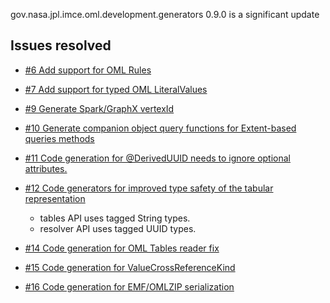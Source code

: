 gov.nasa.jpl.imce.oml.development.generators 0.9.0 is a significant update

## Issues resolved

- [#6 Add support for OML Rules](https://github.com/JPL-IMCE/gov.nasa.jpl.imce.oml.development.generators/issues/6)

- [#7 Add support for typed OML LiteralValues](https://github.com/JPL-IMCE/gov.nasa.jpl.imce.oml.development.generators/issues/7)

- [#9 Generate Spark/GraphX vertexId](https://github.com/JPL-IMCE/gov.nasa.jpl.imce.oml.development.generators/issues/9)

- [#10 Generate companion object query functions for Extent-based queries methods](https://github.com/JPL-IMCE/gov.nasa.jpl.imce.oml.development.generators/issues/10)

- [#11 Code generation for @DerivedUUID needs to ignore optional attributes.](https://github.com/JPL-IMCE/gov.nasa.jpl.imce.oml.development.generators/issues/11)

- [#12 Code generators for improved type safety of the tabular representation](https://github.com/JPL-IMCE/gov.nasa.jpl.imce.oml.development.generators/issues/12)
  - tables API uses tagged String types.
  - resolver API uses tagged UUID types.
  
- [#14 Code generation for OML Tables reader fix](https://github.com/JPL-IMCE/gov.nasa.jpl.imce.oml.development.generators/issues/14)

- [#15 Code generation for ValueCrossReferenceKind](https://github.com/JPL-IMCE/gov.nasa.jpl.imce.oml.development.generators/issues/15)

- [#16 Code generation for EMF/OMLZIP serialization](https://github.com/JPL-IMCE/gov.nasa.jpl.imce.oml.development.generators/issues/16)
